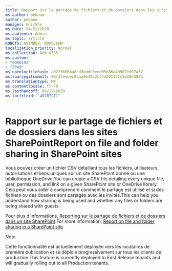 ```yaml
---
title: Rapport sur le partage de fichiers et de dossiers dans les sites SharePoint
ms.author: pebaum
author: pebaum
manager: mnirkhe
ms.date: 04/21/2020
ms.audience: Admin
ms.topic: article
ROBOTS: NOINDEX, NOFOLLOW
localization_priority: Normal
ms.collection: Adm_O365
ms.custom:
- "9000192"
- "3049"
ms.openlocfilehash: a0223666ba8cd3edde9eed05d86a49907fd07a37
ms.sourcegitcommit: 90f37eebec9aaa9e49c2cf4d201152c5e20e384b
ms.translationtype: MT
ms.contentlocale: fr-FR
ms.lasthandoff: 08/17/2020
ms.locfileid: "46787211"
---
```

# <a name="report-on-file-and-folder-sharing-in-sharepoint-sites"></a><span data-ttu-id="954ce-102">Rapport sur le partage de fichiers et de dossiers dans les sites SharePoint</span><span class="sxs-lookup"><span data-stu-id="954ce-102">Report on file and folder sharing in SharePoint sites</span></span>

<span data-ttu-id="954ce-103">Vous pouvez créer un fichier CSV détaillant tous les fichiers, utilisateurs, autorisations et liens uniques sur un site SharePoint donné ou une bibliothèque OneDrive.</span><span class="sxs-lookup"><span data-stu-id="954ce-103">You can create a CSV file detailing every unique file, user, permission, and link on a given SharePoint site or OneDrive library.</span></span> <span data-ttu-id="954ce-104">Cela peut vous aider à comprendre comment le partage est utilisé et si des fichiers ou des dossiers sont partagés avec les invités.</span><span class="sxs-lookup"><span data-stu-id="954ce-104">This can help you understand how sharing is being used and whether any files or folders are being shared with guests.</span></span>

<span data-ttu-id="954ce-105">Pour plus d’informations, [Reporting sur le partage de fichiers et de dossiers dans un site SharePoint](https://docs.microsoft.com/sharepoint/sharing-reports).</span><span class="sxs-lookup"><span data-stu-id="954ce-105">For more information, [Report on file and folder sharing in a SharePoint site](https://docs.microsoft.com/sharepoint/sharing-reports).</span></span>

> [!NOTE]
> <span data-ttu-id="954ce-106">Cette fonctionnalité est actuellement déployée vers les locataires de première publication et se déploie progressivement sur tous les clients de production.</span><span class="sxs-lookup"><span data-stu-id="954ce-106">This feature is currently deployed to First Release tenants and will gradually rolling out to all Production tenants.</span></span>